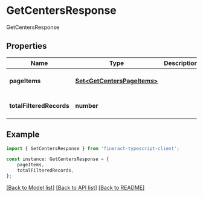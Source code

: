 # GetCentersResponse

GetCentersResponse

## Properties

Name | Type | Description | Notes
------------ | ------------- | ------------- | -------------
**pageItems** | [**Set&lt;GetCentersPageItems&gt;**](GetCentersPageItems.md) |  | [optional] [default to undefined]
**totalFilteredRecords** | **number** |  | [optional] [default to undefined]

## Example

```typescript
import { GetCentersResponse } from 'fineract-typescript-client';

const instance: GetCentersResponse = {
    pageItems,
    totalFilteredRecords,
};
```

[[Back to Model list]](../README.md#documentation-for-models) [[Back to API list]](../README.md#documentation-for-api-endpoints) [[Back to README]](../README.md)

